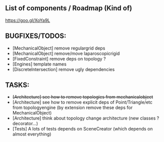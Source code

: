 ## List of components / Roadmap (Kind of)
https://goo.gl/XoYa9L

## BUGFIXES/TODOS:
 - [MechanicalObject] remove regulargrid deps 
 - [MechanicalObject] remove/move laparoscopicrigid
 - [FixedConstraint] remove deps on topology ?
 - [Engines] template names
 - [DiscreteIntersection] remove ugly dependencies

## TASKS:
 - ~~[Architecture] see how to remove topologies from mechanicalobject~~
 - [Architecture] see how to remove explicit deps of Point/Triangle/etc from topologyengine (by extension remove these deps for MechanicalObject)
 - [Architecture] think about topology change architecture (new classes ? decorator...)
 - [Tests] A lots of tests depends on SceneCreator (which depends on almost everything)